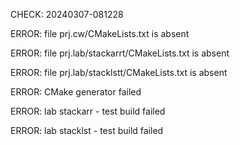 CHECK: 20240307-081228
ERROR: file prj.cw/CMakeLists.txt is absent
ERROR: file prj.lab/stackarrt/CMakeLists.txt is absent
ERROR: file prj.lab/stacklstt/CMakeLists.txt is absent
ERROR: CMake generator failed
ERROR: lab stackarr - test build failed
ERROR: lab stacklst - test build failed
